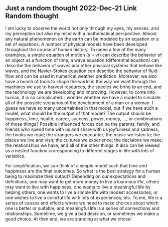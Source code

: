 Just a random thought
2022-Dec-21
Link
Random thought
-----

I am lucky to observe the world not only through my eyes, my senses, and my perception but also my mind with a mathematical perspective. Almost any natural phenomenon on the earth can be modeled by an equation or a set of equations. A number of physical models have been developed throughout the course of human history. To name a few of the many examples, a simple equation of motion (s = vt) can describe the behavior of an object as a function of time, a wave equation (differential equation) can describe the behavior of waves and other physical systems that behave like waves, and the Navier-Stokes equation can describe the behavior of fluid flow and can be used in numerical weather prediction. Moreover, we also have a bunch of tools to shape the world in the way we want through the machines we use to harvest resources, the species we bring to an end, and the technology we are developing and improving. However, to come into human, it is so complicated. I wonder whether we have a model to simulate all of the possible scenarios of the development of a man or a woman. I guess we have so many uncertainties in that model, but if we have such a model, what should be the output of that model? The output should be happiness, time, health, career, success, power, money, ..., or combinations of those things? Possible influenced forces can be the parents, family, and friends who spend time with us and share with us joyfulness and sadness; the books we read; the strangers we encounter; the music we listen to; the places we live and visit; the cultures we experience; the decisions we make; the relationships we have; and all of the other things.  It also can be viewed as a nested function corresponding to different stages in life with lots of variables.

For simplification, we can think of a simple model such that time and happiness are the final outcomes. So what is the best strategy for a human being to maximize their output? Depending on our expectations and definitions, one may want to get more money to live a luxurious life, others may want to live with happiness, one wants to live a meaningful life by helping others, one wants to live a simple life with modest accessories, or one wishes to live a colorful life with lots of experiences, etc. To me, life is a series of causes and effects where we need to make choices about which one is better or suitable, and meaningful life is a series of connections and relationships. Sometime, we give a bad decision, or sometimes we make a good choice. At then end, we are standing at what we chose!

<!-- Money is essential to have a life. On the other hand, money is necessary for the evolution of humanity! Why do we want to get more money? Many believe money can make life easier, but I guess it makes us more complicated. Why do we want to acquire power? Why do some people leave a country to come to a (better) country? Why do we sacrifice our time to do what we don't want to do? Why do we want to put our health at risk for the purpose of making money? Why don't we choose one thing instead of others? Many why questions we can ask, but it is hard to find the answers.

I would say it is nearly impossible to have such a model, but three things I believe are important for any human being: love, gratitude, and honesty. 

P.S.: I also want to appreciate all the people who have shaped my mind and made me where I stand right now to write these things. These lines of words are just my random thoughts that I want to share! -->